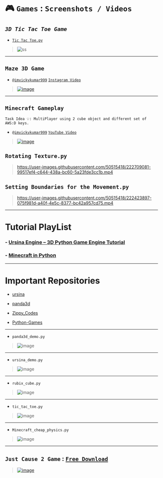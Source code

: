 
# 🎮 `Games` : `Screenshots / Videos` 

## *`3D Tic Tac Toe Game`*
- [`Tic Tac Toe.py`](https://github.com/imvickykumar999/Ursina-Engine-Panda3D-Games/blob/df02f5ffb4f598edc4531f8877d625cba32dbf36/Tutorials%20Playlist/Implementing%20IDEAS/Tic%20Tac%20Toe%20Minecraft/Tic%20Tac%20Toe.py#L54)

> ![ss](https://github.com/imvickykumar999/Ursina-Engine-Panda3D-Games/blob/main/Tutorials%20Playlist/Implementing%20IDEAS/Tic%20Tac%20Toe%20Minecraft/static/Screenshot%202023-03-13%20202949.png?raw=true)

-------------------

## `Maze 3D Game`
- [`@imvickykumar999`](https://www.instagram.com/imvickykumar999/) [`Instagram Video`](https://www.instagram.com/p/CppUoLUO_OU/)

> [![image](https://user-images.githubusercontent.com/50515418/224481936-530afe3f-cb02-42d5-af2a-333ab93c36ce.png)](https://youtu.be/bAvgxIyTGRc)

---------------------

## `Minecraft Gameplay` 
    Task Idea 💡: MultiPlayer using 2 cube object and different set of AWS:D keys.
    
- [`@imvickykumar999`](https://www.youtube.com/@imvickykumar999) [`YouTube Video`](https://www.youtube.com/watch?v=kZTDaR8o6uo)

> [![image](https://user-images.githubusercontent.com/50515418/224462502-20f2bc7e-b0d1-4af3-bd8c-b433e88d14b6.png)](https://www.youtube.com/watch?v=kZTDaR8o6uo)

## `Rotating Texture.py`

> https://user-images.githubusercontent.com/50515418/222709081-99517ef4-c644-438a-bc60-5a23fde3cc1b.mp4

## `Setting Boundaries for the Movement.py`

> https://user-images.githubusercontent.com/50515418/222423897-075f981d-a40f-4e5c-8377-bc42a957cd75.mp4

----------------------------

# Tutorial PlayList

### - [Ursina Engine – 3D Python Game Engine Tutorial](https://www.youtube.com/watch?v=w2gu9Ah95l0&list=PLgQYnHnDxgtg-I3m01mGc5wfJwqpT9S3i&index=1)

### - [Minecraft in Python](https://www.youtube.com/watch?v=vX4l-qozib8&list=PLmP1LNMzp97pQe1FiGpdOLKeWYfTMZM7n&index=1)

---------------------------------

# Important Repositories 

- [ursina](https://github.com/imvickykumar999/ursina/tree/master/samples)

- [panda3d](https://github.com/imvickykumar999/panda3d/tree/master/samples)

- [Zippy_Codes](https://github.com/imvickykumar999/Zippy_Codes)

- [Python-Games](https://github.com/imvickykumar999/Python-Games)

------------------------

- `panda3d_demo.py`

> ![image](https://user-images.githubusercontent.com/50515418/221864328-138d2036-29f2-4253-835a-09798fd31705.png)

--------------------

- `ursina_demo.py`

> ![image](https://user-images.githubusercontent.com/50515418/221864823-e8afa781-5c2c-4cd0-be10-c0a27a2bb7a4.png)

---------------------

- `rubix_cube.py`

> ![image](https://user-images.githubusercontent.com/50515418/221870549-eb6095b4-198f-45cc-a3a6-fe17894c99f2.png)

----------------

- `tic_tac_toe.py`

> ![image](https://user-images.githubusercontent.com/50515418/221874169-beaec106-aeed-407e-9e71-3da78f497f17.png)

---------------------

- `Minecraft_cheap_physics.py`

> ![image](https://user-images.githubusercontent.com/50515418/221924592-38de7ab9-83e5-4321-8672-49bbf8bdeba8.png)

-----------------------------

## `Just Cause 2 Game` : [`Free Download`](https://drive.google.com/drive/u/1/folders/1Wf_P-342R4OMO7sIQV2AHJET3h4eZe4W)

> [![image](https://user-images.githubusercontent.com/50515418/222048156-a8f4e377-e2c6-46e2-8fa5-e9654049f3ca.png)](https://youtu.be/eOtUhJXLH2Q?t=1598)


